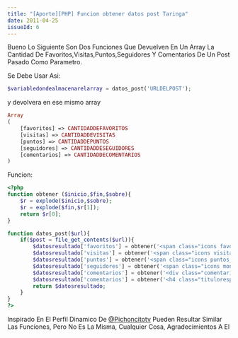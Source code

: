 ```yaml
---
title: "[Aporte][PHP] Funcion obtener datos post Taringa"
date: 2011-04-25
issueId: 6
---
```

Bueno Lo Siguiente Son Dos Funciones Que Devuelven En Un Array La Cantidad De Favoritos,Visitas,Puntos,Seguidores Y Comentarios De Un Post Pasado Como Parametro.

Se Debe Usar Asi:

```php
$variabledondealmacenarelarray = datos_post('URLDELPOST');
```

y devolvera en ese mismo array

```php
Array
(
    [favoritos] => CANTIDADDEFAVORITOS
    [visitas] => CANTIDADDEVISITAS
    [puntos] => CANTIDADDEPUNTOS
    [seguidores] => CANTIDADDESEGUIDORES
    [comentarios] => CANTIDADDECOMENTARIOS
)
```

Funcion:

```php
<?php
function obtener ($inicio,$fin,$sobre){
    $r = explode($inicio,$sobre);
    $r = explode($fin,$r[1]);
    return $r[0];
}

function datos_post($url){
    if($post = file_get_contents($url)){
        $datosresultado['favoritos'] = obtener('<span class="icons favoritos_post">','</span>',$post);
        $datosresultado['visitas'] = obtener('<span class="icons visitas_post">','</span>',$post);
        $datosresultado['puntos'] = obtener('<span class="icons puntos_post">','</span>',$post);
        $datosresultado['seguidores'] = obtener('<span class="icons monitor">','</span>',$post);
        $datosresultado['comentarios'] = obtener('<div class="comentarios-title">','</div>',$post);
        $datosresultado['comentarios'] = obtener('<h4 class="titulorespuestas floatL">',' Comentarios</h4>',$datosresultado['comentarios']);
        return $datosresultado;
    }
}
?>
```

Inspirado En El Perfil Dinamico De [@Pichoncitotv](https://taringa.net/pichoncitotv)
Pueden Resultar Similar Las Funciones, Pero No Es La Misma, Cualquier Cosa, Agradecimientos A El
